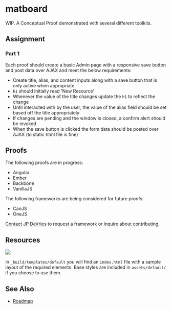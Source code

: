 matboard
========

WIP. A Conceptual Proof demonstrated with several different toolkits.
 
## Assignment
### Part 1
Each proof should create a basic Admin page with a responsive save button and post data over AJAX and meet the below requirements:
 * Create title, alias, and content inputs along with a save button that is only active when appropriate
 * `h1` should initially read 'New Resource'
 * Whenever the value of the title changes update the `h1` to reflect the change  
 * Until interacted with by the user, the value of the alias field should be set based off the title appropriately 
 * If changes are pending and the window is closed, a confirm alert should be invoked
 * When the save button is clicked the form data should be posted over AJAX (to static html file is fine)  

## Proofs
The following proofs are in progress:
 - Angular
 - Ember
 - Backbone
 - VanillaJS

The following frameworks are being considered for future proofs:
 - CanJS
 - OneJS

[Contact JP DeVries](mailto:jp@modx.com) to request a framework or inquire about contributing.

## Resources
![](http://jpdevries.s3.amazonaws.com/assets/uploads/matboard/assignment/pt1/graphic2.png)

In `_build/templates/default` you will find an `index.html` file with a sample layout of the required elements. Base styles are included in `assets/default/` if you choose to use them. 

## See Also
 * [Roadmap](https://github.com/jpdevries/matboard/wiki/Roadmap)
